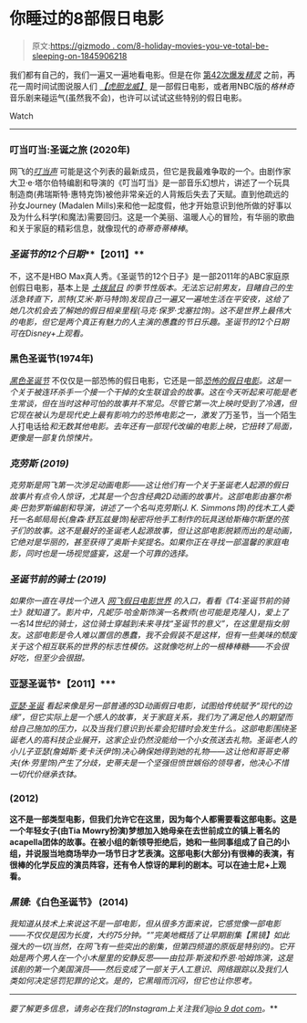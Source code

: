 # 你睡过的8部假日电影

> 原文:[https://gizmodo . com/8-holiday-movies-you-ve-total-be-sleeping-on-1845906218](https://gizmodo.com/8-holiday-movies-youve-totally-been-sleeping-on-1845906218)

我们都有自己的，我们一遍又一遍地看电影。但是在你 [第42次爆发*精灵*](https://gizmodo.com/13-christmas-movie-elves-from-naughty-to-nice-1845908533) 之前，再花一周时间试图说服人们 [*【虎胆龙威】*](https://io9.gizmodo.com/the-best-christmas-movie-of-all-time-is-being-turned-in-1802147703) 是一部假日电影，或者用NBC版的*格林奇*音乐剧来碰运气(虽然我不会)，也许可以试试这些特别的假日电影。

Watch

* * *

### 叮当叮当:圣诞之旅 (2020年)

网飞的[*叮当声*](https://io9.gizmodo.com/netflixs-next-holiday-movie-is-the-sweeping-jingle-jang-1845269041) 可能是这个列表的最新成员，但它是我最难争取的一个。由剧作家大卫·e·塔尔伯特编剧和导演的《叮当叮当》是一部音乐幻想片，讲述了一个玩具制造商(弗瑞斯特·惠特克饰)被他非常亲近的人背叛后失去了天赋。直到他疏远的孙女Journey (Madalen Mills)来和他一起度假，他才开始意识到他所做的好事以及为什么科学(和魔法)需要回归。这是一个美丽、温暖人心的冒险，有华丽的歌曲和关于家庭的精彩信息，就像现代的*奇蒂奇蒂棒棒*。

### *圣诞节的12个日期***【2011】**

不，这不是HBO Max真人秀。《圣诞节的12个日子》是一部2011年的ABC家庭原创假日电影，基本上是 [*土拨鼠日*](https://io9.gizmodo.com/6-times-tv-took-time-loops-to-a-whole-new-level-1842586179) *的季节性版本。无法忘记前男友，目睹自己的生活急转直下，凯特(艾米·斯马特饰)发现自己一遍又一遍地生活在平安夜，这给了她几次机会去了解她的假日相亲里程(马克·保罗·戈塞拉饰)。这不是世界上最伟大的电影，但它是两个真正有魅力的人主演的愚蠢的节日乐趣。*圣诞节的12个日期*可在Disney+上观看。*

### 黑色圣诞节(1974年)

[*黑色圣诞节*](https://io9.gizmodo.com/black-christmas-is-way-more-than-just-a-holiday-slasher-1821204325) 不仅仅是一部恐怖的假日电影，它还是一部[*恐怖的假日电影*](https://io9.gizmodo.com/the-scariest-holiday-based-on-its-number-of-horror-movi-1844750854)*。这是一个关于被连环杀手一个接一个干掉的女生联谊会的故事。这在今天听起来可能是老生常谈，但在当时这种可怕的故事并不常见。尽管它第一次上映时受到了冷遇，但它现在被认为是现代史上最有影响力的恐怖电影之一，激发了*万圣节，当一个陌生人打电话给*和无数其他电影。去年还有一部现代改编的电影上映，它扭转了局面，更像是一部复仇惊悚片。*

### *克劳斯 (2019)*

*克劳斯是网飞第一次涉足动画电影——这让他们有一个关于圣诞老人起源的假日故事片有点令人惊讶，尤其是一个包含经典2D动画的故事片。这部电影由塞尔希奥·巴勃罗斯编剧和导演，讲述了一个名叫克劳斯(J. K. Simmons饰)的伐木工人委托一名邮局局长(詹森·舒瓦兹曼饰)秘密将他手工制作的玩具送给斯梅尔斯堡的孩子们的故事。这不是最好的圣诞老人起源故事，但让这部电影脱颖而出的是动画，它绝对是华丽的，甚至获得了奥斯卡奖提名。如果你正在寻找一部温馨的家庭电影，同时也是一场视觉盛宴，这是一个可靠的选择。*

### **圣诞节前的骑士* **(2019)***

*如果你一直在寻找一个进入 [网飞假日电影世界](https://gizmodo.com/an-unnecessary-deep-dive-into-the-magic-of-netflixs-hol-1840321396) 的入口，看看《T4:圣诞节前的骑士》就知道了。影片中，凡妮莎·哈金斯饰演一名教师(也可能是克隆人)，爱上了一名14世纪的骑士，这位骑士穿越到未来寻找“圣诞节的意义”，在这里是指女朋友。这部电影是令人难以置信的愚蠢，我不会假装不是这样，但有一些美味的颓废关于这个相互联系的世界的标志性模仿。这就像吃树上的一根棒棒糖——不会很好吃，但至少会很甜。*

### **亚瑟圣诞节***【2011】***

*[*亚瑟·圣诞*](https://io9.gizmodo.com/arthur-christmas-sullies-the-house-of-claus-but-will-m-5862667) 看起来像是另一部普通的3D动画假日电影，试图给传统赋予“现代的边缘”，但它实际上是一个感人的故事，关于家庭关系，我们为了满足他人的期望而给自己施加的压力，以及当我们意识到长辈会犯错时会发生什么。这部电影围绕圣诞老人的高科技企业展开，这家企业仍然没能给一个小女孩送去礼物。圣诞老人的小儿子亚瑟(詹姆斯·麦卡沃伊饰)决心确保她得到她的礼物——这让他和哥哥史蒂夫(休·劳里饰)产生了分歧，史蒂夫是一个坚强但愤世嫉俗的领导者，他决心不惜一切代价继承衣钵。*

### ****(2012)****

**这不是一部类型电影，但我们允许它在这里，因为每个人都需要看这部电影。这是一个年轻女子(由Tia Mowry扮演)梦想加入她母亲在去世前成立的镇上著名的acapella团体的故事。在被小组的新领导拒绝后，她和一些同事组成了自己的小组，并说服当地商场举办一场节日才艺表演。这部电影(大部分)有很棒的表演，有很棒的化学反应的演员阵容，还有令人惊讶的犀利的剧本。可以在迪士尼+上观看。**

### ***黑镜*:《白色圣诞节》 **(2014)****

**我知道从技术上来说这不是一部电影，但从很多方面来说，它感觉像一部电影——不仅仅是因为长度，大约75分钟。“”完美地概括了让早期剧集*【黑镜】*如此强大的一切(当然，在网飞有一些突出的剧集，但第四频道的原版是特别的)。它开始是两个男人在一个小木屋里的安静反思——由拉菲·斯波和乔恩·哈姆饰演，这是该剧的第一个美国演员——然后变成了一部关于人工意识、网络跟踪以及我们人类如何决定惩罚犯罪的论文。是的，它黑暗而沉闷，但它也让你思考。**

* * *

***要了解更多信息，请务必在我们的Instagram上关注我们@*[*io 9 dot com*](https://www.instagram.com/io9dotcom/)*。***